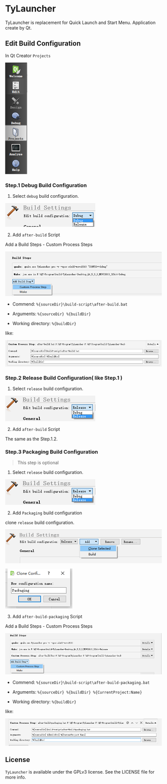 # TyLauncher

TyLauncher is replacement for Quick Launch and Start Menu. Application create by Qt.

## Edit Build Configuration

In Qt Creator `Projects`

![Qt-Creator-Projects.png](https://raw.githubusercontent.com/luckytianyiyan/TyLauncher/master/README_IMAGES/Qt-Creator-Projects.png)

### Step.1 Debug Build Configuration

1. Select `debug` build configuration.

  ![Qt-Creator-Debug-Configuration.png](https://raw.githubusercontent.com/luckytianyiyan/TyLauncher/master/README_IMAGES/Qt-Creator-Debug-Configuration.png)

2. Add `after-build` Script

  Add a Build Steps - Custom Process Steps

  ![Qt-Creator-Add-Build-Steps-Debug.png](https://raw.githubusercontent.com/luckytianyiyan/TyLauncher/master/README_IMAGES/Qt-Creator-Add-Build-Steps-Debug.png)

  - Commend: `%{sourceDir}\build-script\after-build.bat`

  - Arguments: `%{sourceDir} %{buildDir}`

  - Working directory: `%{buildDir}`

  like:

  ![Qt-Creator-After-Build-Script.png](https://raw.githubusercontent.com/luckytianyiyan/TyLauncher/master/README_IMAGES/Qt-Creator-After-Build-Script.png)

### Step.2 Release Build Configuration( like Step.1 )

1. Select `release` build configuration.

  ![Qt-Creator-Release-Configuration.png](https://raw.githubusercontent.com/luckytianyiyan/TyLauncher/master/README_IMAGES/Qt-Creator-Release-Configuration.png)

2. Add `after-build` Script

  The same as the Step.1.2.

### Step.3 Packaging Build Configuration

> This step is optional

1. Select `release` build configuration.

  ![Qt-Creator-Release-Configuration.png](https://raw.githubusercontent.com/luckytianyiyan/TyLauncher/master/README_IMAGES/Qt-Creator-Release-Configuration.png)

2. Add `Packaging` build configuration

  clone `release` build configuration.

  ![Qt-Creator-Release-Packaging.png](https://raw.githubusercontent.com/luckytianyiyan/TyLauncher/master/README_IMAGES/Qt-Creator-Release-Packaging.png)

  ![Qt-Creator-New-Packaging.png](https://raw.githubusercontent.com/luckytianyiyan/TyLauncher/master/README_IMAGES/Qt-Creator-New-Packaging.png)

3. Add `after-build-packaging` Script

  Add a Build Steps - Custom Process Steps

  ![Qt-Creator-Add-Build-Steps-Packaging.png](https://raw.githubusercontent.com/luckytianyiyan/TyLauncher/master/README_IMAGES/Qt-Creator-Add-Build-Steps-Packaging.png)

  - Commend: `%{sourceDir}\build-script\after-build-packaging.bat`

  - Arguments: `%{sourceDir} %{buildDir} %{CurrentProject:Name}`

  - Working directory: `%{buildDir}`

  like:

  ![Qt-Creator-After-Build-Packaging-Script.png](https://raw.githubusercontent.com/luckytianyiyan/TyLauncher/master/README_IMAGES/Qt-Creator-After-Build-Packaging-Script.png)

## License

`TyLauncher` is available under the GPLv3 license. See the LICENSE file for more info.
